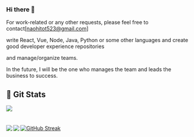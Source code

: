 ### Hi there 👋

<!--
**naohito-T/naohito-T** is a ✨ _special_ ✨ repository because its `README.md` (this file) appears on your GitHub profile.

Here are some ideas to get you started:

- 🔭 I’m currently working on ...
- 🌱 I’m currently learning ...
- 👯 I’m looking to collaborate on ...
- 🤔 I’m looking for help with ...
- 💬 Ask me about ...
- 📫 How to reach me: ...
- 😄 Pronouns: ...
- ⚡ Fun fact: ...
-->

For work-related or any other requests, please feel free to contact[naohitot523@gmail.com]

write React, Vue, Node, Java, Python or some other languages and create good developer experience repositories

and manage/organize teams.

In the future, I will be the one who manages the team and leads the business to success.
<!-- 
## 🧑🏻‍💻  自己紹介

🚧🚧🚧　WIP　🚧🚧🚧

link - in the prodcess of writing🙇
## 🍀  Skill



in the prodcess of writing🙇

Hobbys: animation

## 🗽  Portfolio

[https://naohito-t-portfolio.web.app](https://naohito-t-portfolio.web.app)

## 🔗  Articles

[https://zenn.dev/naohito_t](https://zenn.dev/naohito_t)
-->

## 🔱  Git Stats

<div style="margin-bottom: 10px;">
  <a href="https://github-profile-trophy.vercel.app">
    <img src="https://github-profile-trophy.vercel.app/?username=naohito-T&column=7&theme=onedark&no-frame=true&margin-w=10" />
  </a>
</div>
<br/>
<div style="margin-top: 10px;">
  <a href="http://github-readme-streak-stats.herokuapp.com">
    <img src="http://github-readme-streak-stats.herokuapp.com?user=naohito-T&theme=tokyonight&hide_border=true" alt="GitHub Streak" />
  </a>
  <a href="https://github.com/anuraghazra/github-readme-stats">
    <img align="left" src="https://github-readme-stats.vercel.app/api/top-langs/?username=naohito-T&theme=tokyonight&hide_border=true" />
  </a>
  <a href="https://github.com/anuraghazra/github-readme-stats">
    <img align="left" src="https://github-readme-stats.vercel.app/api?username=naohito-T&count_private=true&theme=tokyonight&hide_border=true" />
  </a>
</div>
